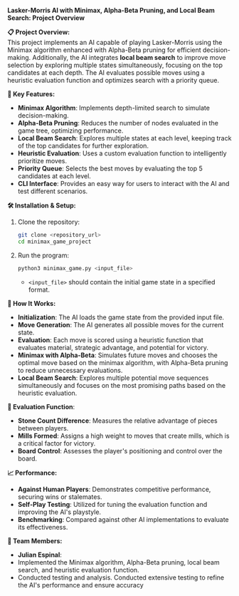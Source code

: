 
**Lasker-Morris AI with Minimax, Alpha-Beta Pruning, and Local Beam Search: Project Overview**

**📋 Project Overview:**  
This project implements an AI capable of playing Lasker-Morris using the Minimax algorithm enhanced with Alpha-Beta pruning for efficient decision-making. Additionally, the AI integrates **local beam search** to improve move selection by exploring multiple states simultaneously, focusing on the top candidates at each depth. The AI evaluates possible moves using a heuristic evaluation function and optimizes search with a priority queue.

**🚀 Key Features:**
- **Minimax Algorithm**: Implements depth-limited search to simulate decision-making.
- **Alpha-Beta Pruning**: Reduces the number of nodes evaluated in the game tree, optimizing performance.
- **Local Beam Search**: Explores multiple states at each level, keeping track of the top candidates for further exploration.
- **Heuristic Evaluation**: Uses a custom evaluation function to intelligently prioritize moves.
- **Priority Queue**: Selects the best moves by evaluating the top 5 candidates at each level.
- **CLI Interface**: Provides an easy way for users to interact with the AI and test different scenarios.

**🛠️ Installation & Setup:**  
1. Clone the repository:
   ```bash
   git clone <repository_url>
   cd minimax_game_project
   ```
2. Run the program:
   ```bash
   python3 minimax_game.py <input_file>
   ```
   - `<input_file>` should contain the initial game state in a specified format.

**🧠 How It Works:**
- **Initialization**: The AI loads the game state from the provided input file.
- **Move Generation**: The AI generates all possible moves for the current state.
- **Evaluation**: Each move is scored using a heuristic function that evaluates material, strategic advantage, and potential for victory.
- **Minimax with Alpha-Beta**: Simulates future moves and chooses the optimal move based on the minimax algorithm, with Alpha-Beta pruning to reduce unnecessary evaluations.
- **Local Beam Search**: Explores multiple potential move sequences simultaneously and focuses on the most promising paths based on the heuristic evaluation.

**🧮 Evaluation Function**:  
- **Stone Count Difference**: Measures the relative advantage of pieces between players.
- **Mills Formed**: Assigns a high weight to moves that create mills, which is a critical factor for victory.
- **Board Control**: Assesses the player's positioning and control over the board.

**📈 Performance:**
- **Against Human Players**: Demonstrates competitive performance, securing wins or stalemates.
- **Self-Play Testing**: Utilized for tuning the evaluation function and improving the AI's playstyle.
- **Benchmarking**: Compared against other AI implementations to evaluate its effectiveness.

**👥 Team Members:**
- **Julian Espinal**:
- Implemented the Minimax algorithm, Alpha-Beta pruning, local beam search, and heuristic evaluation function.
- Conducted testing and analysis. Conducted extensive testing to refine the AI's performance and ensure accuracy

